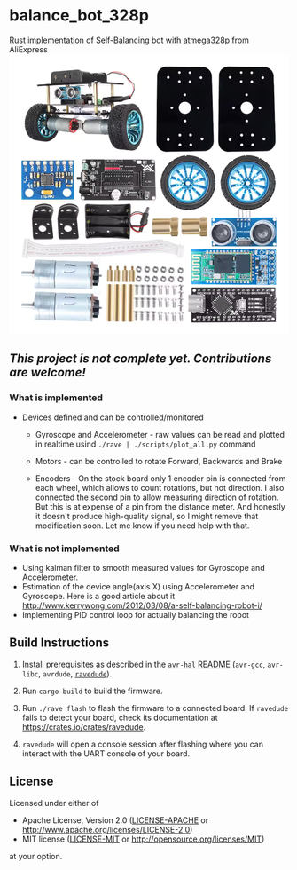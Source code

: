 # balance_bot_328p

Rust implementation of Self-Balancing bot with atmega328p from AliExpress ![image](./image.jpg)

## *This project is not complete yet. Contributions are welcome!*

### What is implemented
* Devices defined and can be controlled/monitored
  
  * Gyroscope and Accelerometer - raw values can be read and plotted in realtime usind `./rave | ./scripts/plot_all.py` command
 
  * Motors - can be controlled to rotate Forward, Backwards and Brake
 
  * Encoders - On the stock board only 1 encoder pin is connected from each wheel, which allows to count rotations, but not direction. I also connected the second pin to allow measuring direction of rotation. But this is at expense of a pin from the distance meter. And honestly it doesn't produce high-quality signal, so I might remove that modification soon. Let me know if you need help with that.

### What is not implemented
* Using kalman filter to smooth measured values for Gyroscope and Accelerometer.
* Estimation of the device angle(axis X) using Accelerometer and Gyroscope. Here is a good article about it http://www.kerrywong.com/2012/03/08/a-self-balancing-robot-i/
* Implementing PID control loop for actually balancing the robot

## Build Instructions
1. Install prerequisites as described in the [`avr-hal` README] (`avr-gcc`, `avr-libc`, `avrdude`, [`ravedude`]).

2. Run `cargo build` to build the firmware.

3. Run `./rave flash` to flash the firmware to a connected board.  If `ravedude`
   fails to detect your board, check its documentation at
   <https://crates.io/crates/ravedude>.

4. `ravedude` will open a console session after flashing where you can interact
   with the UART console of your board.

[`avr-hal` README]: https://github.com/Rahix/avr-hal#readme
[`ravedude`]: https://crates.io/crates/ravedude

## License
Licensed under either of

 - Apache License, Version 2.0
   ([LICENSE-APACHE](LICENSE-APACHE) or <http://www.apache.org/licenses/LICENSE-2.0>)
 - MIT license
   ([LICENSE-MIT](LICENSE-MIT) or <http://opensource.org/licenses/MIT>)

at your option.


